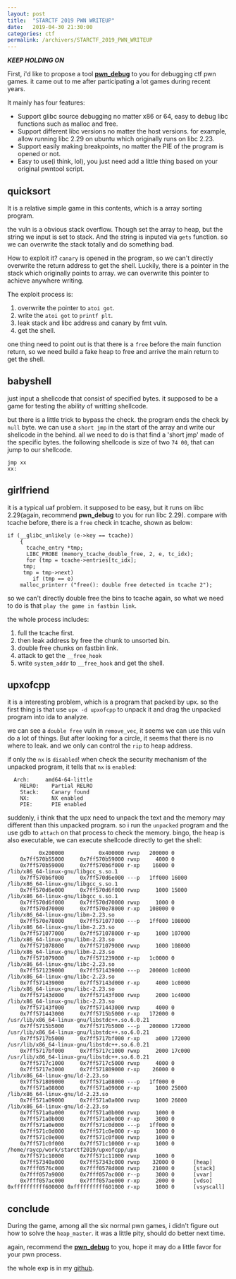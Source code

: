 ```yaml
---
layout: post
title:  "STARCTF 2019 PWN WRITEUP"
date:   2019-04-30 21:30:00
categories: ctf
permalink: /archivers/STARCTF_2019_PWN_WRITEUP
---
```

***KEEP HOLDING ON***

First, i'd like to propose a tool [**pwn_debug**](https://github.com/ray-cp/pwn_debug) to you for debugging ctf pwn games. it came out to me after participating a lot games during recent years.

It mainly has four features:
* Support glibc source debugging no matter x86 or 64, easy to debug libc functions such as malloc and free.
* Support different libc versions no  matter the host versions. for example, allow running libc 2.29 on ubuntu which originally runs  on libc 2.23.
* Support easily making breakpoints, no matter the PIE of the program is opened or not.
* Easy to use(i think, lol), you just need add a little thing based on your original pwntool script.

## quicksort 

It is a relative simple game in this contents, which is a array sorting program. 

the vuln is a obvious stack overflow. Though set the array to heap, but the string we input is set to stack. And the string is inputed via `gets` function. so we can overwrite the stack totally and do something bad.

How to exploit it? `canary` is opened in the program, so we can't directly overwrite the return address to get the shell. Luckily, there is a pointer in the stack which originally points to array. we can  overwrite this pointer to achieve anywhere writing.

The exploit process is: 
1. overwrite the pointer to `atoi got`.
2. write the `atoi got` to `printf plt`.
3.  leak stack and libc address and canary by fmt vuln.
4.  get the shell.

one thing need to point out is that there is a `free` before the main function return, so we need build a fake heap to free and arrive the main return to get the shell.

## babyshell

just input a shellcode that consist of specified bytes. it supposed to be a game for testing the ability of writting shellcode. 

but there is a little trick to bypass the check. the program ends the check by `null` byte. we can use a `short jmp` in the start of the array and write our shellcode in the behind. all we need to do is that find a 'short jmp' made of the specific bytes.  the following shellcode is size of two `74 00`, that can jump to our shellcode.
```
jmp xx
xx:
```

## girlfriend

it is a typical uaf problem. it supposed to be easy, but it runs on libc 2.29(again, recommend **pwn_debug** to you for run libc 2.29). compare with tcache before, there is a `free` check in tcache, shown as below:
```
if (__glibc_unlikely (e->key == tcache))
    {
      tcache_entry *tmp;
      LIBC_PROBE (memory_tcache_double_free, 2, e, tc_idx);
      for (tmp = tcache->entries[tc_idx];
     tmp;
     tmp = tmp->next)
        if (tmp == e)
    malloc_printerr ("free(): double free detected in tcache 2");
```
so we can't directly double free the bins to tcache again, so what we need to do is that `play the game in fastbin link`.

the whole process includes:
1. full the tcache first.
2. then leak address by free the chunk to unsorted bin.
3. double free chunks on fastbin link.
4. attack to get the `__free_hook`
5. write `system_addr` to `__free_hook` and get the shell.

## upxofcpp

it is a interesting problem, which is a program that packed by upx. so the first thing is that use `upx -d upxofcpp` to unpack it and drag the unpacked program into ida to analyze.

we can see a `double free` vuln in `remove_vec`,  it seems we can use this vuln do a lot of things. But after looking for a circle, it seems that there is no where to leak. and we only can control the `rip` to heap address.

if only the `nx` is `disabled`! when check the security mechanism of the unpacked program, it tells that `nx` is `enabled`:
```
  Arch:     amd64-64-little
    RELRO:    Partial RELRO
    Stack:    Canary found
    NX:       NX enabled
    PIE:      PIE enabled
```

suddenly, i think that the upx need to unpack the text and the memory may different than this unpacked program. so i run the `unpacked` program and the use gdb to `attach` on that process to check the memory. bingo, the heap is also executable, we can execute shellcode directly to get the shell:
```
          0x200000           0x400000 rwxp   200000 0
    0x7ff570b55000     0x7ff570b59000 rwxp     4000 0
    0x7ff570b59000     0x7ff570b6f000 r-xp    16000 0      /lib/x86_64-linux-gnu/libgcc_s.so.1
    0x7ff570b6f000     0x7ff570d6e000 ---p   1ff000 16000  /lib/x86_64-linux-gnu/libgcc_s.so.1
    0x7ff570d6e000     0x7ff570d6f000 rwxp     1000 15000  /lib/x86_64-linux-gnu/libgcc_s.so.1
    0x7ff570d6f000     0x7ff570d70000 rwxp     1000 0
    0x7ff570d70000     0x7ff570e78000 r-xp   108000 0      /lib/x86_64-linux-gnu/libm-2.23.so
    0x7ff570e78000     0x7ff571077000 ---p   1ff000 108000 /lib/x86_64-linux-gnu/libm-2.23.so
    0x7ff571077000     0x7ff571078000 r-xp     1000 107000 /lib/x86_64-linux-gnu/libm-2.23.so
    0x7ff571078000     0x7ff571079000 rwxp     1000 108000 /lib/x86_64-linux-gnu/libm-2.23.so
    0x7ff571079000     0x7ff571239000 r-xp   1c0000 0      /lib/x86_64-linux-gnu/libc-2.23.so
    0x7ff571239000     0x7ff571439000 ---p   200000 1c0000 /lib/x86_64-linux-gnu/libc-2.23.so
    0x7ff571439000     0x7ff57143d000 r-xp     4000 1c0000 /lib/x86_64-linux-gnu/libc-2.23.so
    0x7ff57143d000     0x7ff57143f000 rwxp     2000 1c4000 /lib/x86_64-linux-gnu/libc-2.23.so
    0x7ff57143f000     0x7ff571443000 rwxp     4000 0
    0x7ff571443000     0x7ff5715b5000 r-xp   172000 0      /usr/lib/x86_64-linux-gnu/libstdc++.so.6.0.21
    0x7ff5715b5000     0x7ff5717b5000 ---p   200000 172000 /usr/lib/x86_64-linux-gnu/libstdc++.so.6.0.21
    0x7ff5717b5000     0x7ff5717bf000 r-xp     a000 172000 /usr/lib/x86_64-linux-gnu/libstdc++.so.6.0.21
    0x7ff5717bf000     0x7ff5717c1000 rwxp     2000 17c000 /usr/lib/x86_64-linux-gnu/libstdc++.so.6.0.21
    0x7ff5717c1000     0x7ff5717c5000 rwxp     4000 0
    0x7ff5717e3000     0x7ff571809000 r-xp    26000 0      /lib/x86_64-linux-gnu/ld-2.23.so
    0x7ff571809000     0x7ff571a08000 ---p   1ff000 0
    0x7ff571a08000     0x7ff571a09000 r-xp     1000 25000  /lib/x86_64-linux-gnu/ld-2.23.so
    0x7ff571a09000     0x7ff571a0a000 rwxp     1000 26000  /lib/x86_64-linux-gnu/ld-2.23.so
    0x7ff571a0a000     0x7ff571a0b000 rwxp     1000 0
    0x7ff571a0b000     0x7ff571a0e000 r-xp     3000 0
    0x7ff571a0e000     0x7ff571c0d000 ---p   1ff000 0
    0x7ff571c0d000     0x7ff571c0e000 r-xp     1000 0
    0x7ff571c0e000     0x7ff571c0f000 rwxp     1000 0
    0x7ff571c0f000     0x7ff571c10000 r-xp     1000 0      /home/raycp/work/starctf2019/upxofcpp/upx
    0x7ff571c10000     0x7ff571c11000 rwxp     1000 0
    0x7ff57340a000     0x7ff57343c000 rwxp    32000 0      [heap]
    0x7fff0576c000     0x7fff0578d000 rwxp    21000 0      [stack]
    0x7fff057a9000     0x7fff057ac000 r--p     3000 0      [vvar]
    0x7fff057ac000     0x7fff057ae000 r-xp     2000 0      [vdso]
0xffffffffff600000 0xffffffffff601000 r-xp     1000 0      [vsyscall]
```

## conclude

During the game,  among all the six normal pwn games, i didn't figure out how to solve the `heap_master`. it was a little pity, should do better next time.

again, recommend the [**pwn_debug**](https://github.com/ray-cp/pwn_debug) to you, hope it may do a little favor for your pwn process.

the whole exp is in my [github](https://github.com/ray-cp/ctf-pwn/tree/master/2019/starctf2019).
